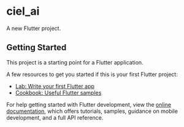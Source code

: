 # ciel_ai

A new Flutter project.

## Getting Started

This project is a starting point for a Flutter application.

A few resources to get you started if this is your first Flutter project:

- [Lab: Write your first Flutter app](https://docs.flutter.dev/get-started/codelab)
- [Cookbook: Useful Flutter samples](https://docs.flutter.dev/cookbook)

For help getting started with Flutter development, view the
[online documentation](https://docs.flutter.dev/), which offers tutorials,
samples, guidance on mobile development, and a full API reference.
